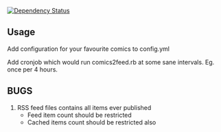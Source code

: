 
[![Dependency Status](https://gemnasium.com/iiska/comics2feed.png)](https://gemnasium.com/iiska/comics2feed)

Usage
-----

Add configuration for your favourite comics to config.yml

Add cronjob which would run comics2feed.rb at some sane
intervals. Eg. once per 4 hours.


BUGS
----

1. RSS feed files contains all items ever published
   - Feed item count should be restricted
   - Cached items count should be restricted also
